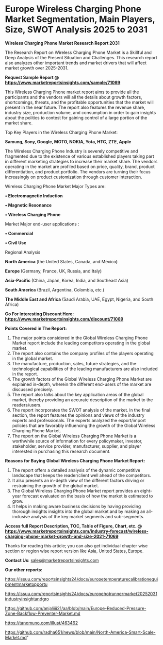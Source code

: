 # Europe Wireless Charging Phone Market Segmentation, Main Players, Size, SWOT Analysis 2025 to 2031

<strong>Wireless Charging Phone Market Research Report 2031</strong>

The Research Report on Wireless Charging Phone Market is a Skillful and Deep Analysis of the Present Situation and Challenges. This research report also analyzes other important trends and market drivers that will affect market growth over 2025-2031.

<strong>Request Sample Report @ <a href=https://www.marketreportsinsights.com/sample/71069>https://www.marketreportsinsights.com/sample/71069</a></strong>

This Wireless Charging Phone market report aims to provide all the participants and the vendors will all the details about growth factors, shortcomings, threats, and the profitable opportunities that the market will present in the near future. The report also features the revenue share, industry size, production volume, and consumption in order to gain insights about the politics to contest for gaining control of a large portion of the market share.

Top Key Players in the Wireless Charging Phone Market:

<strong>Samung, Sony, Google, MOTO, NOKIA, Yota, HTC, ZTE, Apple</strong>

The Wireless Charging Phone Industry is severely competitive and fragmented due to the existence of various established players taking part in different marketing strategies to increase their market share. The vendors operating in the market are profiled based on price, quality, brand, product differentiation, and product portfolio. The vendors are turning their focus increasingly on product customization through customer interaction.

Wireless Charging Phone Market Major Types are:

<strong>• Electromagnetic Induction

• Magnetic Resonance

• Wireless Charging Phone</strong>

Market Major end-user applications :

<strong>• Commercial

• Civil Use</strong>

Regional Analysis

</u><strong><b>North America</b></strong> (the United States, Canada, and Mexico)

<strong><b>Europe </b></strong>(Germany, France, UK, Russia, and Italy)

<strong><b>Asia-Pacific</b></strong> (China, Japan, Korea, India, and Southeast Asia)

<strong><b>South America</b></strong> (Brazil, Argentina, Colombia, etc.)

<strong><b>The Middle East and Africa</b></strong> (Saudi Arabia, UAE, Egypt, Nigeria, and South Africa)

<strong>Go For Interesting Discount Here: <a href=https://www.marketreportsinsights.com/discount/71069>https://www.marketreportsinsights.com/discount/71069</a></strong>

<strong>Points Covered in The Report:</strong>
<ol>
  <li>The major points considered in the Global Wireless Charging Phone Market report include the leading competitors operating in the global market.</li>
  <li>The report also contains the company profiles of the players operating in the global market.</li>
  <li>The manufacture, production, sales, future strategies, and the technological capabilities of the leading manufacturers are also included in the report.</li>
  <li>The growth factors of the Global Wireless Charging Phone Market are explained in-depth, wherein the different end-users of the market are discussed precisely.</li>
  <li>The report also talks about the key application areas of the global market, thereby providing an accurate description of the market to the readers/users.</li>
  <li>The report incorporates the SWOT analysis of the market. In the final section, the report features the opinions and views of the industry experts and professionals. The experts analyzed the export/import policies that are favorably influencing the growth of the Global Wireless Charging Phone Market.</li>
  <li>The report on the Global Wireless Charging Phone Market is a worthwhile source of information for every policymaker, investor, stakeholder, service provider, manufacturer, supplier, and player interested in purchasing this research document.</li>
</ol>
<strong>Reasons for Buying Global Wireless Charging Phone Market Report:</strong>

<ol>
  <li>The report offers a detailed analysis of the dynamic competitive landscape that keeps the reader/client well ahead of the competitors.</li>
  <li>It also presents an in-depth view of the different factors driving or restraining the growth of the global market.</li>
  <li>The Global Wireless Charging Phone Market report provides an eight-year forecast evaluated on the basis of how the market is estimated to grow.</li>
  <li>It helps in making aware business decisions by having providing thorough insights insights into the global market and by making an all-inclusive analysis of the key market segments and sub-segments.</li>
</ol>
<strong>Access full Report Description, TOC, Table of Figure, Chart, etc. @ <a href=https://www.marketreportsinsights.com/industry-forecast/wireless-charging-phone-market-growth-and-size-2021-71069>https://www.marketreportsinsights.com/industry-forecast/wireless-charging-phone-market-growth-and-size-2021-71069</a></strong>


Thanks for reading this article; you can also get individual chapter wise section or region wise report version like Asia, United States, Europe.

<strong>Contact Us:</strong>
sales@marketreportsinsights.com

<strong>Our other reports:</strong>

<a href=https://issuu.com/reportsinsights24/docs/europetemperaturecalibrationequipmentmarketopportu>https://issuu.com/reportsinsights24/docs/europetemperaturecalibrationequipmentmarketopportu</a>

<a href=https://issuu.com/reportsinsights24/docs/europehotrunnermarket20252031industryinsightandgro>https://issuu.com/reportsinsights24/docs/europehotrunnermarket20252031industryinsightandgro</a>

<a href=https://github.com/anjaliiii21/aa/blob/main/Europe-Reduced-Pressure-Zone-Backflow-Preventer-Market.md>https://github.com/anjaliiii21/aa/blob/main/Europe-Reduced-Pressure-Zone-Backflow-Preventer-Market.md</a>

<a href=https://tanomuno.com/illust/463462>https://tanomuno.com/illust/463462</a>

<a href=https://github.com/radha651/news/blob/main/North-America-Smart-Scale-Market.md>https://github.com/radha651/news/blob/main/North-America-Smart-Scale-Market.md</a>"
